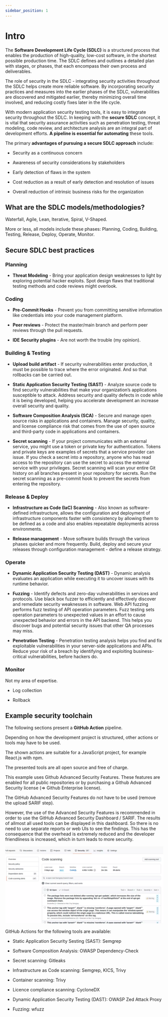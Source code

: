 ```yaml
---
sidebar_position: 1
---
```


# Intro

The <b>Software Development Life Cycle (SDLC)</b> is a structured process that enables the production of high-quality, low-cost software, in the shortest possible production time. The SDLC defines and outlines a detailed plan with stages, or phases, that each encompass their own process and deliverables.

The role of security in the SDLC - integrating security activities throughout the SDLC helps create more reliable software. By incorporating security practices and measures into the earlier phases of the SDLC, vulnerabilities are discovered and mitigated earlier, thereby minimizing overall time involved, and reducing costly fixes later in the life cycle.

With modern application security testing tools, it is easy to integrate security throughout the SDLC. In keeping with the <b>secure SDLC</b> concept, it is vital that security assurance activities such as penetration testing, threat modeling, code review, and architecture analysis are an integral part of development efforts. <b>A pipeline is essential for automating</b> these tools.

The primary <b>advantages of pursuing a secure SDLC approach</b> include:

- Security as a continuous concern

- Awareness of security considerations by stakeholders

- Early detection of flaws in the system

- Cost reduction as a result of early detection and resolution of issues

- Overall reduction of intrinsic business risks for the organization

## What are the SDLC models/methodologies?

Waterfall, Agile, Lean, Iterative, Spiral, V-Shaped.

More or less, all models include these phases: Planning, Coding, Building, Testing, Release, Deploy, Operate, Monitor.

## Secure SDLC best practices

### Planning

- <b>Threat Modeling</b> - Bring your application design weaknesses to light by exploring potential hacker exploits. Spot design flaws that traditional testing methods and code reviews might overlook.

### Coding

- <b>Pre-Commit Hooks</b> - Prevent you from committing sensitive information like credentials into your code management platform.

- <b>Peer reviews</b> - Protect the master/main branch and perform peer reviews through the pull requests.

- <b>IDE Security plugins</b> - Are not worth the trouble (my opinion).

### Building & Testing

- <b>Upload build artifact</b> - If security vulnerabilities enter production, it must be possible to trace where the error originated. And so that rollbacks can be carried out.

- <b>Static Application Security Testing (SAST)</b> - Analyze source code to find security vulnerabilities that make your organization’s applications susceptible to attack. Address security and quality defects in code while it is being developed, helping you accelerate development an increase overall security and quality.

- <b>Software Composition Analysis (SCA)</b> - Secure and manage open source risks in applications and containers. Manage security, quality, and license compliance risk that comes from the use of open source and third-party code in applications and containers.

- <b>Secret scanning</b> - If your project communicates with an external service, you might use a token or private key for authentication. Tokens and private keys are examples of secrets that a service provider can issue. If you check a secret into a repository, anyone who has read access to the repository can use the secret to access the external service with your privileges. Secret scanning will scan your entire Git history on all branches present in your repository for secrets. Run the secret scanning as a pre-commit hook to prevent the secrets from entering the repository.

### Release & Deploy

- <b>Infrastructure as Code (IaC) Scanning</b> - Also known as software-defined infrastructure, allows the configuration and deployment of infrastructure components faster with consistency by allowing them to be defined as a code and also enables repeatable deployments across environments.

- <b>Release management</b> - Move software builds through the various phases quicker and more frequently. Build, deploy and secure your releases through configuration management - define a release strategy.

### Operate

- <b>Dynamic Application Security Testing (DAST)</b> - Dynamic analysis evaluates an application while executing it to uncover issues with its runtime behavior.

- <b>Fuzzing</b> - Identify defects and zero-day vulnerabilities in services and protocols. Use black box fuzzer to efficiently and effectively discover and remediate security weaknesses in software. Web API fuzzing performs fuzz testing of API operation parameters. Fuzz testing sets operation parameters to unexpected values in an effort to cause unexpected behavior and errors in the API backend. This helps you discover bugs and potential security issues that other QA processes may miss.

- <b>Penetration Testing</b> - Penetration testing analysis helps you find and fix exploitable vulnerabilities in your server-side applications and APIs. Reduce your risk of a breach by identifying and exploiting business-critical vulnerabilities, before hackers do.

### Monitor

Not my area of expertise.

- Log collection

- Rollback

## Example security toolchain

The following sections present a <b>GitHub Action</b> pipeline.

Depending on how the development project is structured, other actions or tools may have to be used.

The shown actions are suitable for a JavaScript project, for example React.js with npm.

The presented tools are all open source and free of charge.

This example uses Github Advanced Security Features. These features are enabled for all public repositories or by purchasing a Github Advanced Security license (=> Github Enterprise license).

The GitHub Advanced Security Features do not have to be used (remove the upload SARIF step).

However, the use of the Advanced Security Features is recommended in order to use the GitHub Advanced Security Dashboard / SARIF. The results of allmost all used tools can be displayed in this dashboard. So there is no need to use separate reports or web UIs to see the findings. This has the consequence that the overhead is extremely reduced and the developer friendliness is increased, which in turn leads to more security.

![Code scanning alerts dashboard](./code_scanning_alerts_dashboard.webp)

GitHub Actions for the following tools are available:

- Static Application Security Sesting (SAST): Semgrep

- Software Composition Analysis: OWASP Dependency-Check

- Secret scanning: Gitleaks

- Infrastructure as Code scanning: Semgrep, KICS, Trivy

- Container scanning: Trivy

- Licence compliance scanning: CycloneDX

- Dynamic Application Security Testing (DAST): OWASP Zed Attack Proxy

- Fuzzing: wfuzz
